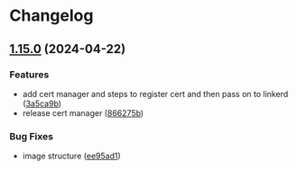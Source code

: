 # Changelog

## [1.15.0](https://github.com/unoplat/unoplat/compare/cert-manager-v1.14.4...cert-manager-v1.15.0) (2024-04-22)


### Features

* add cert manager and steps to register cert and then pass on to linkerd ([3a5ca9b](https://github.com/unoplat/unoplat/commit/3a5ca9b68bffc3cc97b471eb68345a5aa845a143))
* release cert manager ([866275b](https://github.com/unoplat/unoplat/commit/866275ba9c588c3b5a74e399a8e89b25133e304a))


### Bug Fixes

* image structure ([ee95ad1](https://github.com/unoplat/unoplat/commit/ee95ad1e0ba4d7699ea07b0d6bca0fe1303c728d))
